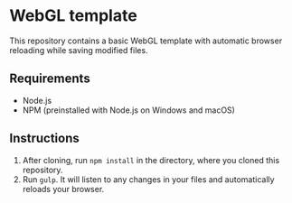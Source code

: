 # WebGL template

This repository contains a basic WebGL template with automatic browser
reloading while saving modified files.

## Requirements

- Node.js
- NPM (preinstalled with Node.js on Windows and macOS)

## Instructions

1. After cloning, run ``npm install`` in the directory, where you cloned this
   repository.
2. Run ``gulp``. It will listen to any changes in your files and automatically
   reloads your browser.

